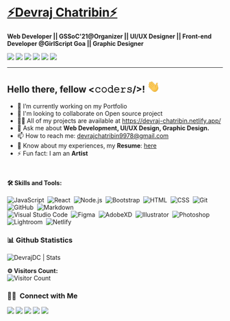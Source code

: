 # [⚡Devraj Chatribin⚡](https://devraj-chatribin.netlify.app/)
**Web Developer || GSSoC'21@Organizer || UI/UX Designer || Front-end Developer @GirlScript Goa || Graphic Designer**

<p align="left">

<a href="mailto:devrajchatribin9978@gmail.com" style="text-decoration:none">
  <img height="30" src = "https://img.shields.io/badge/gmail-c14438?&style=for-the-badge&logo=gmail&logoColor=white">
</a>
<a href="https://www.linkedin.com/in/devraj-chatribin/" style="text-decoration:none">
  <img height="30" src="https://img.shields.io/badge/linkedin-blue.svg?&style=for-the-badge&logo=linkedin&logoColor=white" />
</a>
<a href="https://github.com/DevrajDC" style="text-decoration:none">
  <img height="30" src="https://img.shields.io/badge/Github-grey.svg?&style=for-the-badge&logo=Github&logoColor=white" />
</a>
<a href="https://www.behance.net/devrajchatribin" style="text-decoration:none">
  <img height="30" src="https://img.shields.io/badge/Behance-darkblue.svg?&style=for-the-badge&logo=Behance&logoColor=white" />
</a>
<a href="https://dev.to/devrajdc" style="text-decoration:none">
  <img height="30" src="https://img.shields.io/badge/Dev.to-black.svg?&style=for-the-badge&logo=Dev.to&logoColor=white" />
</a>
<a href="https://www.instagram.com/cuppycake_001" style="text-decoration:none">
  <img height="30" src = "https://img.shields.io/badge/Instagram-%23E4405F.svg?&style=for-the-badge&logo=Instagram&logoColor=white">
</a>
<br />
<hr />

<h2> Hello there, fellow <𝚌𝚘𝚍𝚎𝚛𝚜/>! 
<img src="https://raw.githubusercontent.com/ABSphreak/ABSphreak/master/gifs/Hi.gif" width="30px"></h2>

- 🔭 I’m currently working on my Portfolio
- 👯 I'm looking to collaborate on Open source project
- 👨‍💻 All of my projects are available at https://devraj-chatribin.netlify.app/
- 💬 Ask me about **Web Development, UI/UX Design, Graphic Design.**
- 📫 How to reach me: <a href="mailto:devrajchatribin9978@gmail.com">devrajchatribin9978@gmail.com</a>
- 📄 Know about my experiences, my **Resume**: [here](https://drive.google.com/file/d/16Ct6T8brKjm_HzEa-ijV_PWI8eIGjrLx/view?usp=sharing)
- ⚡ Fun fact: I am an **Artist**
<br>

**🛠 Skills and Tools:** \
<br>
![JavaScript](https://img.shields.io/badge/-JavaScript-05122A?style=flat&logo=javascript)&nbsp;
![React](https://img.shields.io/badge/-React-05122A?style=flat&logo=react)&nbsp;
![Node.js](https://img.shields.io/badge/-Node.js-05122A?style=flat&logo=node.js)&nbsp;
![Bootstrap](https://img.shields.io/badge/-Bootstrap-05122A?style=flat&logo=bootstrap&logoColor=563D7C)&nbsp;
![HTML](https://img.shields.io/badge/-HTML-05122A?style=flat&logo=HTML5)&nbsp;
![CSS](https://img.shields.io/badge/-CSS-05122A?style=flat&logo=CSS3&logoColor=1572B6)&nbsp;
![Git](https://img.shields.io/badge/-Git-05122A?style=flat&logo=git)&nbsp;
![GitHub](https://img.shields.io/badge/-GitHub-05122A?style=flat&logo=github)&nbsp;
![Markdown](https://img.shields.io/badge/-Markdown-05122A?style=flat&logo=markdown)\
![Visual Studio Code](https://img.shields.io/badge/-Visual%20Studio%20Code-05122A?style=flat&logo=visual-studio-code&logoColor=007ACC)&nbsp;
![Figma](https://img.shields.io/badge/-Figma-05122A?style=flat&logo=Figma)&nbsp;
![AdobeXD](https://img.shields.io/badge/-AdobeXD-05122A?style=flat&logo=Adobe-XD)&nbsp;
![Illustrator](https://img.shields.io/badge/-Illustrator-05122A?style=flat&logo=adobe-illustrator)&nbsp;
![Photoshop](https://img.shields.io/badge/-Photoshop-05122A?style=flat&logo=adobe-photoshop)&nbsp;
![Lightroom](https://img.shields.io/badge/-Lightroom-05122A?style=flat&logo=adobe-lightroom&logoColor=1572B6)&nbsp;
![Netlify](https://img.shields.io/badge/-Netlify-05122A?style=flat&logo=Netlify&logoColor=00D4F1)&nbsp;
<br>

### 📊 Github Statistics
<p align="left"> <img src="https://github-readme-stats.vercel.app/api?username=DevrajDC&show_icons=true&theme=algolia" alt="DevrajDC | Stats" />
 
**⚙️ Visitors Count:**
<br>
![Visitor Count](https://profile-counter.glitch.me/{DevrajDC}/count.svg)

### 🤝🏻 &nbsp;Connect with Me
<p>
  <img href="https://www.instagram.com/cuppycake_001" src="https://img.icons8.com/color/32/000000/instagram-new.png"/>
  <img href="https://www.linkedin.com/in/devraj-chatribin/" src="https://img.icons8.com/color/32/000000/linkedin.png"/>
  <img href="mailto:devrajchatribin9978@gmail.com" src="https://img.icons8.com/color/32/000000/gmail.png"/>
  <img href="https://www.behance.net/devrajchatribin" src="https://img.icons8.com/color/32/000000/behance.png"/>
  <img href="https://github.com/DevrajDC" src="https://img.icons8.com/color/32/000000/github.png"/>
</p>

